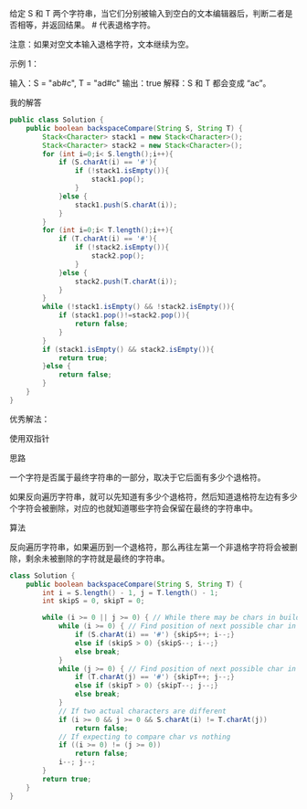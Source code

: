 给定 S 和 T 两个字符串，当它们分别被输入到空白的文本编辑器后，判断二者是否相等，并返回结果。 # 代表退格字符。

注意：如果对空文本输入退格字符，文本继续为空。 

示例 1：

输入：S = "ab#c", T = "ad#c"
输出：true
解释：S 和 T 都会变成 “ac”。



我的解答

```java
public class Solution {
    public boolean backspaceCompare(String S, String T) {
        Stack<Character> stack1 = new Stack<Character>();
        Stack<Character> stack2 = new Stack<Character>();
        for (int i=0;i< S.length();i++){
            if (S.charAt(i) == '#'){
                if (!stack1.isEmpty()){
                    stack1.pop();
                }
            }else {
                stack1.push(S.charAt(i));
            }
        }
        for (int i=0;i< T.length();i++){
            if (T.charAt(i) == '#'){
                if (!stack2.isEmpty()){
                    stack2.pop();
                }
            }else {
                stack2.push(T.charAt(i));
            }
        }
        while (!stack1.isEmpty() && !stack2.isEmpty()){
            if (stack1.pop()!=stack2.pop()){
                return false;
            }
        }
        if (stack1.isEmpty() && stack2.isEmpty()){
            return true;
        }else {
            return false;
        }
    }
}
```

优秀解法：

使用双指针

思路

一个字符是否属于最终字符串的一部分，取决于它后面有多少个退格符。

如果反向遍历字符串，就可以先知道有多少个退格符，然后知道退格符左边有多少个字符会被删除，对应的也就知道哪些字符会保留在最终的字符串中。

算法

反向遍历字符串，如果遍历到一个退格符，那么再往左第一个非退格字符将会被删除，剩余未被删除的字符就是最终的字符串。

```java
class Solution {
    public boolean backspaceCompare(String S, String T) {
        int i = S.length() - 1, j = T.length() - 1;
        int skipS = 0, skipT = 0;

        while (i >= 0 || j >= 0) { // While there may be chars in build(S) or build (T)
            while (i >= 0) { // Find position of next possible char in build(S)
                if (S.charAt(i) == '#') {skipS++; i--;}
                else if (skipS > 0) {skipS--; i--;}
                else break;
            }
            while (j >= 0) { // Find position of next possible char in build(T)
                if (T.charAt(j) == '#') {skipT++; j--;}
                else if (skipT > 0) {skipT--; j--;}
                else break;
            }
            // If two actual characters are different
            if (i >= 0 && j >= 0 && S.charAt(i) != T.charAt(j))
                return false;
            // If expecting to compare char vs nothing
            if ((i >= 0) != (j >= 0))
                return false;
            i--; j--;
        }
        return true;
    }
}
```

